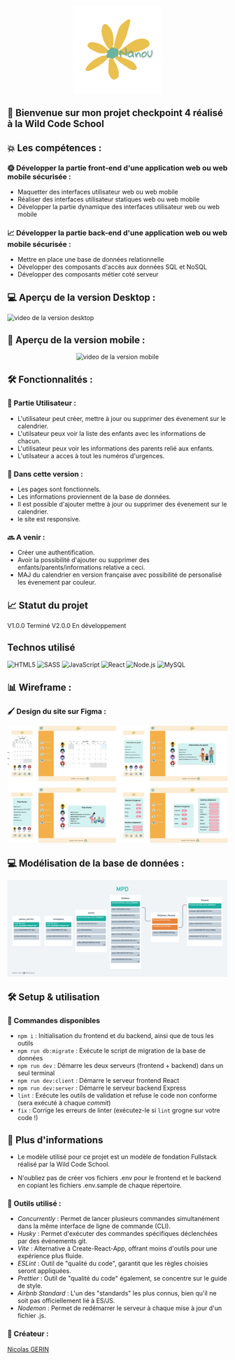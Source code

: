 <p align="center">
<img src="./client//src/assets/images/logo.png" alt="logo du site" height=200px>
</p>

## 🚀 Bienvenue sur mon projet checkpoint 4 réalisé à la Wild Code School <br>

## 💥 Les compétences :

### 🌞 Développer la partie front-end d'une application web ou web mobile sécurisée :

- Maquetter des interfaces utilisateur web ou web mobile
- Réaliser des interfaces utilisateur statiques web ou web mobile
- Développer la partie dynamique des interfaces utilisateur web ou web mobile

### 📈 Développer la partie back-end d'une application web ou web mobile sécurisée :

- Mettre en place une base de données relationnelle
- Développer des composants d'accès aux données SQL et NoSQL
- Développer des composants métier coté serveur

## 💻 Aperçu de la version Desktop :

<img src="./client//src/assets/ressources/desktop.gif" alt="video de la version desktop" width=500px/>

## 📱 Aperçu de la version mobile :

<p align="center">
<img src="./client//src/assets/ressources/mobile.gif" alt="video de la version mobile" height=500px/>
</p>

## 🛠️ Fonctionnalités :

### 👥 Partie Utilisateur :

- L'utilisateur peut créer, mettre à jour ou supprimer des évenement sur le calendrier.
- L'utilsateur peux voir la liste des enfants avec les informations de chacun.
- L'utilisateur peux voir les informations des parents relié aux enfants.
- L'utilsateur a acces à tout les numéros d'urgences.

### 📝 Dans cette version :

- Les pages sont fonctionnels.
- Les informations proviennent de la base de données.
- Il est possible d'ajouter mettre à jour ou supprimer des évenement sur le calendrier.
- le site est responsive.

### 🔜 A venir :

- Créer une authentification.
- Avoir la possibilité d'ajouter ou supprimer des enfants/parents/informations relative a ceci.
- MAJ du calendrier en version française avec possibilité de personalisé les évenement par couleur.

## 📈 Statut du projet

V1.0.0 Terminé
V2.0.0 En développement

## Technos utilisé

![HTML5](https://img.shields.io/badge/-HTML5-E34F26?style=for-the-badge&logo=html5&logoColor=white)
![SASS](https://img.shields.io/badge/SASS-hotpink.svg?style=for-the-badge&logo=SASS&logoColor=white)
![JavaScript](https://img.shields.io/badge/-JavaScript-F7DF1E?style=for-the-badge&logo=javascript&logoColor=black)
![React](https://img.shields.io/badge/-React-61DAFB?style=for-the-badge&logo=react&logoColor=white)
![Node.js](https://img.shields.io/badge/Node.js-339933?style=for-the-badge&logo=node.js&logoColor=white)
![MySQL](https://img.shields.io/badge/mysql-4479A1.svg?style=for-the-badge&logo=mysql&logoColor=white)

## 📊 Wireframe :

### 🖌️ Design du site sur Figma :

 <img src="./client//src/assets/ressources/wireframe.png" alt="screen wireframe">

## 💻 Modélisation de la base de données :

<img src="./client//src/assets/ressources/MPD.png" alt="screen base de données">

## 🛠️ Setup & utilisation

### 📜 Commandes disponibles

- `npm i` : Initialisation du frontend et du backend, ainsi que de tous les outils
- `npm run db:migrate` : Exécute le script de migration de la base de données
- `npm run dev` : Démarre les deux serveurs (frontend + backend) dans un seul terminal
- `npm run dev:client` : Démarre le serveur frontend React
- `npm run dev:server` : Démarre le serveur backend Express
- `lint` : Exécute les outils de validation et refuse le code non conforme (sera exécuté à chaque _commit_)
- `fix` : Corrige les erreurs de linter (exécutez-le si `lint` grogne sur votre code !)

## 📄 Plus d'informations

- Le modèle utilisé pour ce projet est un modèle de fondation Fullstack réalisé par la Wild Code School.

- N'oubliez pas de créer vos fichiers .env pour le frontend et le backend en copiant les fichiers .env.sample de chaque répertoire.

### 🔧 Outils utilisé :

- _Concurrently_ : Permet de lancer plusieurs commandes simultanément dans la même interface de ligne de commande (CLI).
- _Husky_ : Permet d'exécuter des commandes spécifiques déclenchées par des événements git.
- _Vite_ : Alternative à Create-React-App, offrant moins d'outils pour une expérience plus fluide.
- _ESLint_ : Outil de "qualité du code", garantit que les règles choisies seront appliquées.
- _Prettier_ : Outil de "qualité du code" également, se concentre sur le guide de style.
- _Airbnb Standard_ : L'un des "standards" les plus connus, bien qu'il ne soit pas officiellement lié à ES/JS.
- _Nodemon_ : Permet de redémarrer le serveur à chaque mise à jour d'un fichier .js.

### 👥 Créateur :

[Nicolas GERIN](https://github.com/NicoGER1)
